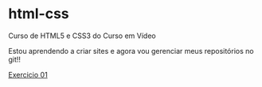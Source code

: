 # html-css
 Curso de HTML5 e CSS3 do Curso em Vídeo

 Estou aprendendo a criar sites e agora vou gerenciar meus 
 repositórios no git!!

<a href="https://dasnevesevangelista.github.io/html-css/exercicios/ex001/index.html">Exercicio 01</a>